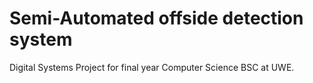 # Semi-Automated offside detection system
Digital Systems Project for final year Computer Science BSC at UWE.
